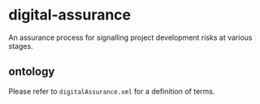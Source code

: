 # digital-assurance
An assurance process for signalling project development risks at various stages.

## ontology
Please refer to `digitalAssurance.xml` for a definition of terms.
